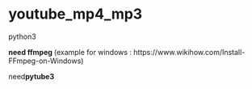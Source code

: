 # youtube_mp4_mp3
<p>python3</p>
<p><strong>need ffmpeg </strong>(example for windows : https://www.wikihow.com/Install-FFmpeg-on-Windows) </p>
<p>need<strong>pytube3</strong><p>
